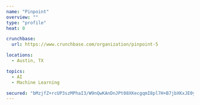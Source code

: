 ```yaml
---
name: "Pinpoint"
overview: ""
type: "profile"
heat: 0

crunchbase:
  url: https://www.crunchbase.com/organization/pinpoint-5

locations:
  - Austin, TX

topics:
  - AI
  - Machine Learning

secured: "bMzjfZ+rcUP3szMPhaI3/W9nQwKAnDnJPt08XKecgqmI8pl7H+B7jbXKxJE0y/Z99ms/opPuhRzEUIpPTZLKFafh82XZwXR/hpjWkySOXBqe19F+PapidDrKjKmostDzDaC6F0OTYreX750DiW+ROfrE6tinmoiXaHP7haoc0e+R+NdCHMgN4MX3F5uWfctQiIHIRv1ZgEStatG9g72aAF4BeLlFryVvTsHGGBNEz/yRFa17ycSeJRbHGLawUEdw8zXG0Y1Iy127gskJq4tRgg==;FNwbhNbKD7y1np/nYhlKLg=="
---
```


